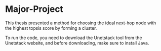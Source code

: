 # Major-Project
This thesis presented a method for choosing the ideal next-hop node with the highest topsis score by forming a cluster.

To run the code, you need to download the Unetstack tool from the Unetstack website, and before downloading, make sure to install Java.
